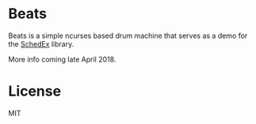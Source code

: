 # Beats

Beats is a simple ncurses based drum machine that serves as a demo for the [SchedEx](https://github.com/SchedEx/SchedEx)
library.

More info coming late April 2018.

# License

MIT

